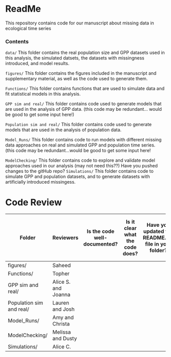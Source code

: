 # ReadMe

 This repository contains code for our manuscript about missing data in ecological time series

### Contents
`data/` This folder contains the real population size and GPP datasets used in this analysis, the simulated datsets, the datasets with missingness introduced, and model results. 

`figures/` This folder contains the figures included in the manuscript and supplementary material, as well as the code used to generate them. 

`Functions/` This folder contains functions that are used to simulate data and fit statistical models in this analysis. 

`GPP sim and real/` This folder contains code used to generate models that are used in the analysis of GPP data. (this code may be redundant... would be good to get some input here!)

`Population sim and real/` This folder contains code used to generate models that are used in the analysis of population data. 

`Model_Runs/` This folder contains code to run models with different missing data approaches on real and simulated GPP and population time series. (this code may be redundant...would be good to get some input here!

`ModelChecking/` This folder contains code to explore and validate model approaches used in our analysis (may not need this??) 
Have you pushed changes to the gitHub repo?
`Simulations/` This folder contains code to simulate GPP and population datasets, and to generate datasets with artificially introduced missingess. 


# Code Review

| Folder                   | Reviewers | Is the code  well-documented? | Is it clear what  the code does? | Have you updated the README.md  file in your folder? | Have you pushed changes  to the gitHub repo? |
|--------------------------|-----------|-------------------------------|----------------------------------|------------------------------------------------------|----------------------------------------------|
| figures/                 |     Saheed      |                               |                                  |                                                      |                                              |
| Functions/               |    Topher       |                               |                                  |                                                      |                                              |
| GPP sim and real/        |    Alice S. and Joanna       |                               |                                  |                                                      |                                              |
| Population sim and real/ |     Lauren and Josh      |                               |                                  |                                                      |                                              |
| Model_Runs/              |     Amy and Christa      |                               |                                  |                                                      |                                              |
| ModelChecking/           |     Melissa and Dusty      |                               |                                  |                                                      |                                              |
| Simulations/             |      Alice C.      |                               |                                  |                                                      |                                              |
